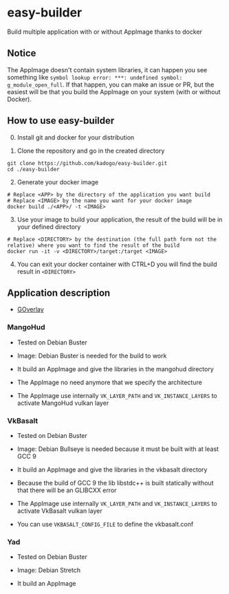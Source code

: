 # easy-builder
Build multiple application with or without AppImage thanks to docker

## Notice

The AppImage doesn't contain system libraries, it can happen you see something like `symbol lookup error: ***: undefined symbol: g_module_open_full`. If that happen, you can make an issue or PR, but the easiest will be that you build the AppImage on your system (with or without Docker).

## How to use easy-builder

0) Install git and docker for your distribution

1) Clone the repository and go in the created directory

```
git clone https://github.com/kadogo/easy-builder.git
cd ./easy-builder
```

2) Generate your docker image

```
# Replace <APP> by the directory of the application you want build
# Replace <IMAGE> by the name you want for your docker image
docker build ./<APP>/ -t <IMAGE>
```

3) Use your image to build your application, the result of the build will be in your defined directory

```
# Replace <DIRECTORY> by the destination (the full path form not the relative) where you want to find the result of the build
docker run -it -v <DIRECTORY>/target:/target <IMAGE>
```
4) You can exit your docker container with CTRL+D you will find the build result in `<DIRECTORY>`

## Application description

* [GOverlay](./goverlay/)

### MangoHud

* Tested on Debian Buster

* Image: Debian Buster is needed for the build to work
* It build an AppImage and give the libraries in the mangohud directory

* The AppImage no need anymore that we specify the architecture
* The AppImage use internally `VK_LAYER_PATH` and `VK_INSTANCE_LAYERS` to activate MangoHud vulkan layer

### VkBasalt

* Tested on Debian Buster

* Image: Debian Bullseye is needed because it must be built with at least GCC 9
* It build an AppImage and give the libraries in the vkbasalt directory

* Because the build of GCC 9 the lib libstdc++ is built statically without that there will be an GLIBCXX error
* The AppImage use internally `VK_LAYER_PATH` and `VK_INSTANCE_LAYERS` to activate VkBasalt vulkan layer
* You can use `VKBASALT_CONFIG_FILE` to define the vkbasalt.conf

### Yad

* Tested on Debian Buster

* Image: Debian Stretch
* It build an AppImage
